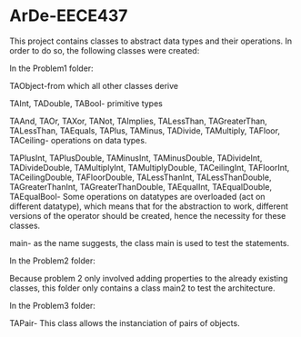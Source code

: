 # ArDe-EECE437

This project contains classes to abstract data types and their operations.
In order to do so, the following classes were created:



In the Problem1 folder:

TAObject-from which all other classes derive 

TAInt, TADouble, TABool- primitive types

TAAnd, TAOr, TAXor, TANot, TAImplies, TALessThan, TAGreaterThan, TALessThan, TAEquals, TAPlus, TAMinus, TADivide, TAMultiply, TAFloor, TACeiling- operations on data types.

TAPlusInt, TAPlusDouble, TAMinusInt, TAMinusDouble, TADivideInt, TADivideDouble, TAMultiplyInt, TAMultiplyDouble, TACeilingInt, TAFloorInt, TACeilingDouble, TAFloorDouble, TALessThanInt, TALessThanDouble, TAGreaterThanInt, TAGreaterThanDouble, TAEqualInt, TAEqualDouble, TAEqualBool- Some operations on datatypes are overloaded (act on different datatype), which means that for the abstraction to work, different versions of the operator should be created, hence the necessity for these classes.

main- as the name suggests, the class main is used to test the statements.


In the Problem2 folder:

Because problem 2 only involved adding properties to the already existing classes, this folder only contains a class main2 to test the architecture.




In the Problem3 folder:

TAPair- This class allows the instanciation of pairs of objects.
